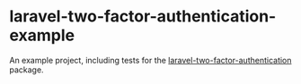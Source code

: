 # laravel-two-factor-authentication-example
An example project, including tests for the [laravel-two-factor-authentication](https://github.com/michaeldzjap/laravel-two-factor-authentication) package.
